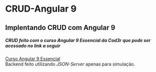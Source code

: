 # CRUD-Angular 9
## Implentando CRUD com Angular 9

##### CRUD feito com o curso Angular 9 Essencial da Cod3r que pode ser acessado no link a seguir 
[Curso Angular 9 Essencial](https://www.cod3r.com.br/order?ct=d4369fc2-60ba-4c2b-8ebf-e2a5a0c9b56f)<br>
Backend feito utilizando *JSON-Server* apenas para simulação.
